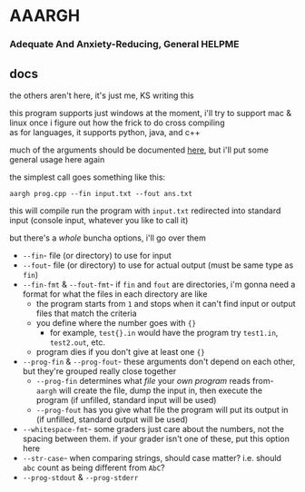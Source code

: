 # AAARGH
### Adequate And Anxiety-Reducing, General HELPME

## docs

the others aren't here, it's just me, KS writing this  

this program supports just windows at the moment, i'll try to support mac & linux once i figure out
how the frick to do cross compiling  
as for languages, it supports python, java, and c++

much of the arguments should be documented [here](src/main.rs), but i'll put some general usage here again

the simplest call goes something like this:
```shell
aargh prog.cpp --fin input.txt --fout ans.txt
```
this will compile run the program with `input.txt` redirected into standard input
(console input, whatever you like to call it)

but there's a _whole_ buncha options, i'll go over them
* `--fin`- file (or directory) to use for input
* `--fout`- file (or directory) to use for actual output (must be same type as `fin`)
* `--fin-fmt` & `--fout-fmt`- if `fin` and `fout` are directories, i'm gonna need a format for what the files
                              in each directory are like
  * the program starts from `1` and stops when it can't find input or output files that match the criteria
  * you define where the number goes with `{}`
    * for example, `test{}.in` would have the program try `test1.in`, `test2.out`, etc.
  * program dies if you don't give at least one `{}`
* `--prog-fin` & `--prog-fout`- these arguments don't depend on each other, but they're grouped really close together
  * `--prog-fin` determines what _file_ your _own program_ reads from- `aargh` will create the file, dump the input in,
  then execute the program (if unfilled, standard input will be used)
  * `--prog-fout` has you give what file the program will put its output in
  (if unfilled, standard output will be used)
* `--whitespace-fmt`- some graders just care about the numbers, not the spacing between them. if your
                      grader isn't one of these, put this option here
* `--str-case`- when comparing strings, should case matter? i.e. should `abc` count as being different from `AbC`?
* `--prog-stdout` & `--prog-stderr`
